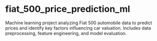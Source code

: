 # fiat_500_price_prediction_ml
Machine learning project analyzing Fiat 500 automobile data to predict prices and identify key factors influencing car valuation. Includes data preprocessing, feature engineering, and model evaluation.
